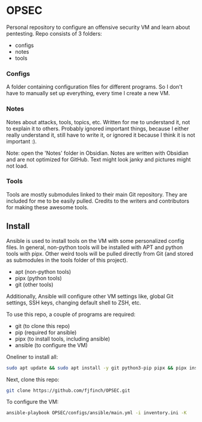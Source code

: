 # OPSEC
Personal repository to configure an offensive security VM and learn about pentesting. Repo consists of 3 folders:

* configs
* notes
* tools

### Configs
A folder containing configuration files for different programs. So I don't have to manually set up everything, every time I create a new VM.

### Notes
Notes about attacks, tools, topics, etc. Written for me to understand it, not to explain it to others. Probably ignored important things, because I either really understand it, still have to write it, or ignored it because I think it is not important :).

Note: open the 'Notes' folder in Obsidian. Notes are written with Obsidian and are not optimized for GitHub. Text might look janky and pictures might not load.

### Tools
Tools are mostly submodules linked to their main Git repository. They are included for me to be easily pulled. Credits to the writers and contributors for making these awesome tools.

## Install
Ansible is used to install tools on the VM with some personalized config files. In general, non-python tools will be installed with APT and python tools with pipx. Other weird tools will be pulled directly from Git (and stored as submodules in the tools folder of this project).

* apt (non-python tools)
* pipx (python tools)
* git (other tools)

Additionally, Ansible will configure other VM settings like, global Git settings, SSH keys, changing default shell to ZSH, etc.

To use this repo, a couple of programs are required:

* git (to clone this repo)
* pip (required for ansible)
* pipx (to install tools, including ansible)
* ansible (to configure the VM)

Oneliner to install all:

```bash
sudo apt update && sudo apt install -y git python3-pip pipx && pipx install ansible --include-deps && pipx ensurepath && exec $SHELL
```

Next, clone this repo:

```bash
git clone https://github.com/fjfinch/OPSEC.git
```

To configure the VM:

```bash
ansible-playbook OPSEC/configs/ansible/main.yml -i inventory.ini -K
```
